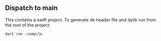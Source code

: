 ## Dispatch to main

This contains a swift project. To generate de header file and dylib run from the root of the project:

```shell
dart run :compile
```